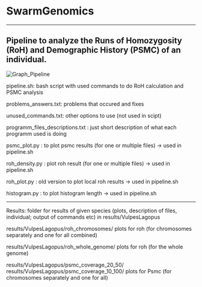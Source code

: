 # SwarmGenomics
------------------------------------
Pipeline to analyze the Runs of Homozygosity (RoH) and Demographic History (PSMC) of an individual. 
------------------------------------

![Graph_Pipeline]([https://your-copied-image-address](https://github.com/inaKarabay/SwarmGenomics/blob/main/graph_pipeline.png?raw=true))

pipeline.sh: bash script with used commands to do RoH calculation and PSMC analysis

problems_answers.txt: problems that occured and fixes

unused_commands.txt: other options to use (not used in scipt)

programm_files_descriptions.txt : just short description of what each programm used is doing

psmc_plot.py : to plot psmc results (for one or multiple files) -> used in pipeline.sh

roh_density.py : plot roh result (for one or multiple files) -> used in pipeline.sh

roh_plot.py : old version to plot local roh results -> used in pipeline.sh

histogram.py : to plot histogram length -> used in pipeline.sh

------------------------------------

Results:
folder for results of given species (plots, description of files, individual; output of commands etc)
in results/VulpesLagopus

results/VulpesLagopus/roh_chromosomes/
	plots for roh (for chromosomes separately and one for all combined)	

results/VulpesLagopus/roh_whole_genome/
	plots for roh (for the whole genome)

results/VulpesLagopus/psmc_coverage_20_50/
results/VulpesLagopus/psmc_coverage_10_100/
	plots for Psmc (for chromosomes separately and one for all)



